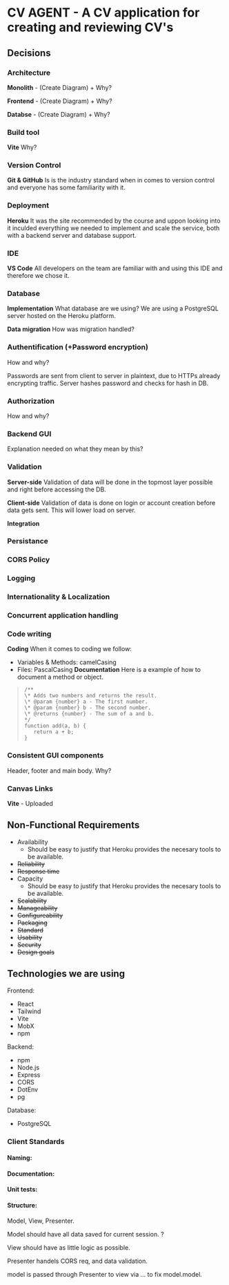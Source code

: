 # CV AGENT - A CV application for creating and reviewing CV's

## Decisions

### Architecture
**Monolith** - (Create Diagram) + Why?

**Frontend** - (Create Diagram) + Why?

**Databse** - (Create Diagram) + Why?

### Build tool
**Vite** Why?

### Version Control
**Git & GitHub** Is is the industry standard when in comes to version control and everyone has some familiarity with it.

### Deployment
**Heroku** It was the site recommended by the course and uppon looking into it inculded everything we needed to implement and scale the service, both with a backend server and database support. 

### IDE
**VS Code**
All developers on the team are familiar with and using this IDE and therefore we chose it. 

### Database
**Implementation**
What database are we using?
We are using a PostgreSQL server hosted on the Heroku platform. 

**Data migration**
How was migration handled?

### Authentification (+Password encryption)
How and why?

Passwords are sent from client to server in plaintext,
due to HTTPs already encrypting traffic.
Server hashes password and checks for hash in DB.



### Authorization
How and why?

### Backend GUI
Explanation needed on what they mean by this?

### Validation
**Server-side**
Validation of data will be done in the topmost layer possible and right before accessing the DB.

**Client-side**
Validation of data is done on login or account creation before data gets sent. 
This will lower load on server.

**Integration**

### Persistance


### CORS Policy

### Logging

### Internationality & Localization

### Concurrent application handling


### Code writing
**Coding**
When it comes to coding we follow:
- Variables & Methods: camelCasing
- Files: PascalCasing
**Documentation**
Here is a example of how to document a method or object. 
>```
>/**
> \* Adds two numbers and returns the result.
> \* @param {number} a - The first number.
> \* @param {number} b - The second number.
> \* @returns {number} - The sum of a and b.
> */
>function add(a, b) {
>    return a + b;
>}
>```

### Consistent GUI components
Header, footer and main body. Why?

### Canvas Links
**Vite** - Uploaded



## Non-Functional Requirements
- Availability
  - Should be easy to justify that Heroku provides the necesary tools to be available. 
- ~~Reliability~~
- ~~Response time~~
- Capacity
  - Should be easy to justify that Heroku provides the necesary tools to be available. 
- ~~Scalability~~
- ~~Manageability~~
- ~~Configureability~~
- ~~Packaging~~
- ~~Standard~~
- ~~Usability~~
- ~~Security~~
- ~~Design goals~~

## Technologies we are using

Frontend:
- React
- Tailwind
- Vite
- MobX
- npm

Backend:
- npm
- Node.js
- Express
- CORS
- DotEnv
- pg

Database:
- PostgreSQL



### Client Standards
#### Naming: 

#### Documentation: 

#### Unit tests: 

#### Structure:
Model, View, Presenter.

Model should have all data saved for current session. ? 

View should have as little logic as possible. 

Presenter handels CORS req, and data validation.

model is passed through Presenter to view via ... to fix model.model.

